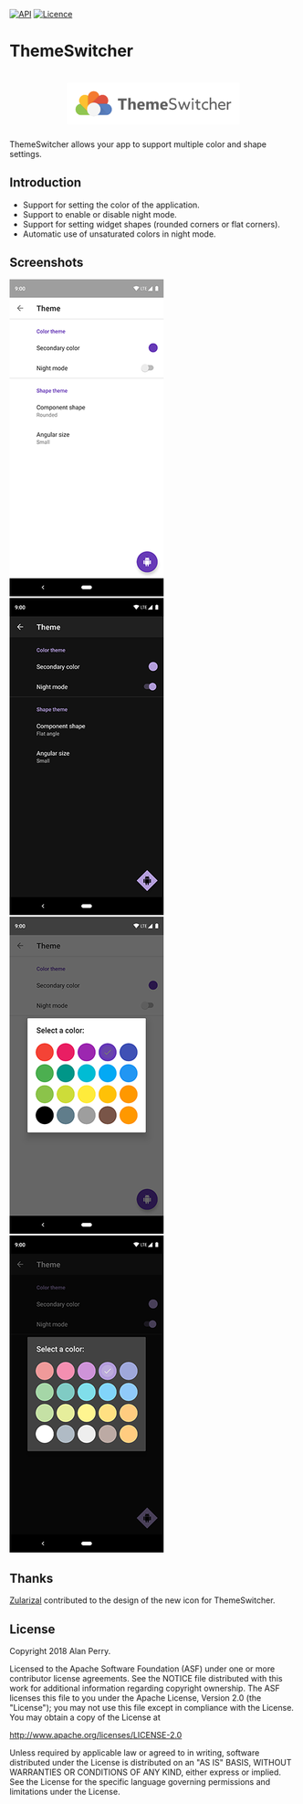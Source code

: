 [![API](https://img.shields.io/badge/API-17%2B-brightgreen.svg?style=flat)](https://android-arsenal.com/api?level=17)
[![Licence](https://img.shields.io/badge/Licence-Apache2-blue.svg)](http://www.apache.org/licenses/LICENSE-2.0)

ThemeSwitcher
=============

<h1 align=center>
<img src="logo/horizontal.png" width=60%>
</h1>

ThemeSwitcher allows your app to support multiple color and shape settings.

Introduction
------------

* Support for setting the color of the application.
* Support to enable or disable night mode.
* Support for setting widget shapes (rounded corners or flat corners).
* Automatic use of unsaturated colors in night mode.

Screenshots
-----------

![One](/screenshots/a.png)
![Two](/screenshots/b.png)
![Three](/screenshots/c.png)
![Four](/screenshots/d.png)

Thanks
------

[Zularizal](https://github.com/zularizal) contributed to the design of the new icon for ThemeSwitcher.

License
-------

Copyright 2018 Alan Perry.

Licensed to the Apache Software Foundation (ASF) under one or more contributor
license agreements.  See the NOTICE file distributed with this work for
additional information regarding copyright ownership.  The ASF licenses this
file to you under the Apache License, Version 2.0 (the "License"); you may not
use this file except in compliance with the License.  You may obtain a copy of
the License at

  <http://www.apache.org/licenses/LICENSE-2.0>

Unless required by applicable law or agreed to in writing, software
distributed under the License is distributed on an "AS IS" BASIS, WITHOUT
WARRANTIES OR CONDITIONS OF ANY KIND, either express or implied.  See the
License for the specific language governing permissions and limitations under
the License.

